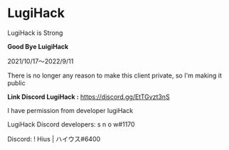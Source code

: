 # LugiHack
LugiHack is Strong 

**Good Bye LuigiHack**

2021/10/17～2022/9/11

There is no longer any reason to make this client private, so I'm making it public



**Link Discord LugiHack :** https://discord.gg/EtTGvzt3nS 

I have permission from developer lugiHack

LugiHack Discord developers: s n o w#1170

Discord: ! Hius | ハイウス#6400
